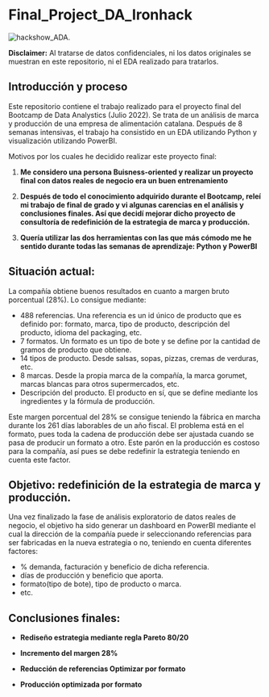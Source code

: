 # Final_Project_DA_Ironhack

![hackshow_ADA](https://user-images.githubusercontent.com/104931581/190997094-5c3472d0-58bb-4f42-92c4-e620ff216e80.jpg).

**Disclaimer:** Al tratarse de datos confidenciales, ni los datos originales se muestran en este repositorio, ni el EDA realizado para tratarlos. 

## Introducción y proceso

Este repositorio contiene el trabajo realizado para el proyecto final del Bootcamp de Data Analystics (Julio 2022). Se trata de un análisis de marca y producción de una empresa de alimentación catalana. Después de 8 semanas intensivas, el trabajo ha consistido en un EDA utilizando Python y visualización utilizando PowerBI.

Motivos por los cuales he decidido realizar este proyecto final:
1. **Me considero una persona Buisness-oriented y realizar un proyecto final con datos reales de negocio era un buen entrenamiento**  

1. **Después de todo el conocimiento adquirido durante el Bootcamp, releí mi trabajo de final de grado y vi algunas carencias en el análisis y conclusiones finales. Así que decidí mejorar dicho proyecto de consultoría de redefinición de la estrategia de marca y producción.**

1. **Quería utilizar las dos herramientas con las que más cómodo me he sentido durante todas las semanas de aprendizaje: Python y PowerBI**


## Situación actual:
La compañía obtiene buenos resultados en cuanto a margen bruto porcentual (28%). Lo consigue mediante:
- 488 referencias. Una referencia es un id único de producto que es definido por: formato, marca, tipo de producto, descripción del producto, idioma del packaging, etc.
- 7 formatos. Un formato es un tipo de bote y se define por la cantidad de gramos de producto que obtiene.
- 14 tipos de producto. Desde salsas, sopas, pizzas, cremas de verduras, etc.
- 8 marcas. Desde la propia marca de la compañía, la marca gorumet, marcas blancas para otros supermercados, etc.
- Descripción del producto. El producto en sí, que se define mediante los ingredientes y la fórmula de producción.

Este margen porcentual del 28% se consigue teniendo la fábrica en marcha durante los 261 días laborables de un año fiscal. El problema está en el formato, pues toda la cadena de producción debe ser ajustada cuando se pasa de producir un formato a otro. Este parón en la producción es costoso para la compañía, así pues se debe redefinir la estrategia teniendo en cuenta este factor.



## Objetivo: redefinición de la estrategia de marca y producción.
Una vez finalizado la fase de análisis exploratorio de datos reales de negocio, el objetivo ha sido generar un dashboard en PowerBI mediante el cual la dirección de la compañía puede ir seleccionando referencias para ser fabricadas en la nueva estrategia o no, teniendo en cuenta diferentes factores:
- % demanda, facturación y beneficio de dicha referencia.
- días de producción y beneficio que aporta.
- formato(tipo de bote), tipo de producto o marca.
- etc.


## Conclusiones finales:

- **Rediseño estrategia mediante regla Pareto 80/20** 

- **Incremento del margen 28%**

- **Reducción de referencias Optimizar por formato**

- **Producción optimizada por formato**
